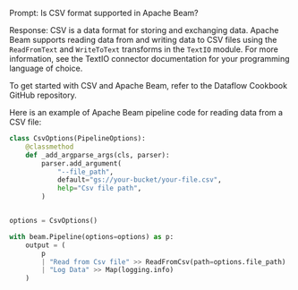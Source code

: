 Prompt:
Is CSV format supported in Apache Beam?

Response:
CSV is a data format for storing and exchanging data. Apache Beam supports reading data from and writing data to CSV files using the `ReadFromText` and `WriteToText` transforms in the `TextIO` module. For more information, see the TextIO connector documentation for your programming language of choice.

To get started with CSV and Apache Beam, refer to the Dataflow Cookbook GitHub repository.

Here is an example of Apache Beam pipeline code for reading data from a CSV file:

```python
class CsvOptions(PipelineOptions):
    @classmethod
    def _add_argparse_args(cls, parser):
        parser.add_argument(
            "--file_path",
            default="gs://your-bucket/your-file.csv",
            help="Csv file path",
        )


options = CsvOptions()

with beam.Pipeline(options=options) as p:
    output = (
        p
        | "Read from Csv file" >> ReadFromCsv(path=options.file_path)
        | "Log Data" >> Map(logging.info)
    )
```
